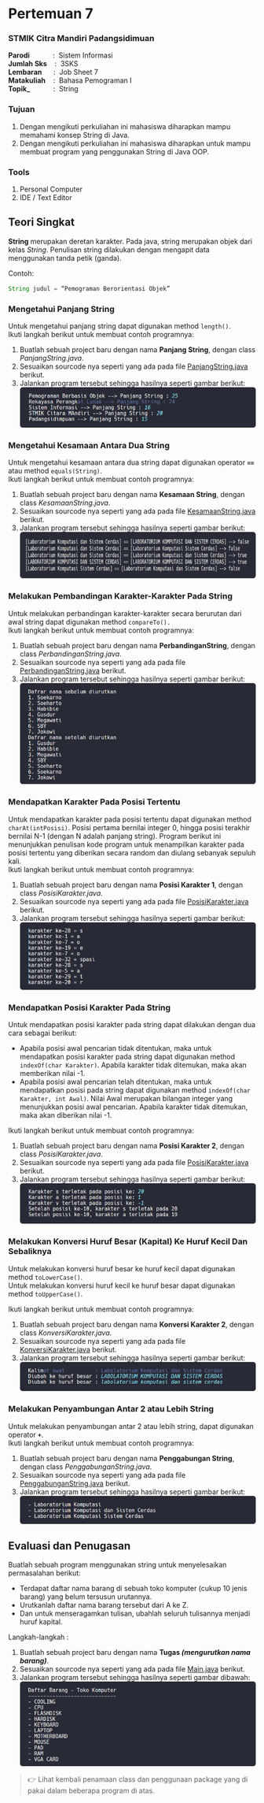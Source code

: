 # Pertemuan 7

### STMIK Citra Mandiri Padangsidimuan

**Parodi**&nbsp;&nbsp;&nbsp;&nbsp;&nbsp;&nbsp;&nbsp;&nbsp;&nbsp;&nbsp;&nbsp;&nbsp;:&nbsp;&nbsp;Sistem Informasi <br>
**Jumlah Sks**&nbsp;&nbsp;&nbsp;&nbsp;:&nbsp;&nbsp;3SKS <br>
**Lembaran**&nbsp;&nbsp;&nbsp;&nbsp;&nbsp;&nbsp;:&nbsp;&nbsp;Job Sheet 7 <br>
**Matakuliah**&nbsp;&nbsp;&nbsp;&nbsp;:&nbsp;&nbsp;Bahasa Pemograman I <br>
**Topik_**&nbsp;&nbsp;&nbsp;&nbsp;&nbsp;&nbsp;&nbsp;&nbsp;&nbsp;&nbsp;&nbsp;&nbsp;:&nbsp;&nbsp;String

### Tujuan

1. Dengan mengikuti perkuliahan ini mahasiswa diharapkan mampu memahami konsep String di Java.
2. Dengan mengikuti perkuliahan ini mahasiswa diharapkan untuk mampu membuat program yang penggunakan String di Java OOP.

### Tools

1. Personal Computer
2. IDE / Text Editor

## Teori Singkat

**String** merupakan deretan karakter. Pada java, string merupakan objek dari kelas _String_. Penulisan string dilakukan dengan mengapit data menggunakan tanda petik (ganda).

Contoh:
```java 
String judul = “Pemograman Berorientasi Objek”
```

### Mengetahui Panjang String

Untuk mengetahui panjang string dapat digunakan method `length()`. <br>
Ikuti langkah berikut untuk membuat contoh programnya:
1. Buatlah sebuah project baru dengan nama **Panjang String**, dengan class *PanjangString.java*.
2. Sesuaikan sourcode nya seperti yang ada pada file [PanjangString.java](https://github.com/Fajar-ab/Pemograman-Dasar-JAVA-SCM/blob/master/Pertemuan%2007/Panjang%20String/src/com/panjang/string/PanjangString.java "Buka Github") berikut.
3. Jalankan program tersebut sehingga hasilnya seperti gambar berikut: <br>
![Output - Panjang String](https://github.com/Fajar-ab/Pemograman-Dasar-JAVA-SCM/blob/master/Image/%23P07%20-%2001.png "Output - Panjang String")

### Mengetahui Kesamaan Antara Dua String

Untuk mengetahui kesamaan antara dua string dapat digunakan operator **`==`** atau method `equals(String)`. <br>
Ikuti langkah berikut untuk membuat contoh programnya:
1. Buatlah sebuah project baru dengan nama **Kesamaan String**, dengan class *KesamaanString.java*.
2. Sesuaikan sourcode nya seperti yang ada pada file [KesamaanString.java](https://github.com/Fajar-ab/Pemograman-Dasar-JAVA-SCM/blob/master/Pertemuan%2007/Kesamaan%20String/src/com/kesamaanstring/KesamaanString.java "Buka Github") berikut.
3. Jalankan program tersebut sehingga hasilnya seperti gambar berikut: <br>
![Output - Kesamaan String](https://github.com/Fajar-ab/Pemograman-Dasar-JAVA-SCM/blob/master/Image/%23P07%20-%2002.png "Output - Kesamaan String")

### Melakukan Pembandingan Karakter-Karakter Pada String

Untuk melakukan perbandingan karakter-karakter secara berurutan dari awal string dapat digunakan method `compareTo().` <br>
Ikuti langkah berikut untuk membuat contoh programnya:
1. Buatlah sebuah project baru dengan nama **PerbandinganString**, dengan class *PerbandinganString.java*.
2. Sesuaikan sourcode nya seperti yang ada pada file [PerbandinganString.java](https://github.com/Fajar-ab/Pemograman-Dasar-JAVA-SCM/blob/master/Pertemuan%2007/Perbandingan%20String/src/com/perbandingan/string/PerbandinganString.java "Buka Github") berikut.
3. Jalankan program tersebut sehingga hasilnya seperti gambar berikut: <br>
![Output - Perbandingan String](https://github.com/Fajar-ab/Pemograman-Dasar-JAVA-SCM/blob/master/Image/%23P07%20-%2003.png "Output - Perbandingan String")

### Mendapatkan Karakter Pada Posisi Tertentu

Untuk mendapatkan karakter pada posisi tertentu dapat digunakan method `charAt(intPosisi)`. Posisi pertama bernilai integer 0, hingga posisi terakhir bernilai N-1 (dengan N adalah panjang string).
Program berikut ini menunjukkan penulisan kode program untuk menampilkan karakter pada posisi tertentu yang diberikan secara random dan diulang sebanyak sepuluh kali. <br>
Ikuti langkah berikut untuk membuat contoh programnya:
1. Buatlah sebuah project baru dengan nama **Posisi Karakter 1**, dengan class *PosisiKarakter.java*.
2. Sesuaikan sourcode nya seperti yang ada pada file [PosisiKarakter.java](https://github.com/Fajar-ab/Pemograman-Dasar-JAVA-SCM/blob/master/Pertemuan%2007/Posisi%20Karakter%201/src/com/posisi/karakter/PosisiKarakter.java "Buka Github") berikut.
3. Jalankan program tersebut sehingga hasilnya seperti gambar berikut: <br>
![Output - Posisi Karakter](https://github.com/Fajar-ab/Pemograman-Dasar-JAVA-SCM/blob/master/Image/%23P07%20-%2004.png "Output - Posisis Karakter")

### Mendapatkan Posisi Karakter Pada String

Untuk mendapatkan posisi karakter pada string dapat dilakukan dengan dua cara sebagai berikut:
+ Apabila posisi awal pencarian tidak ditentukan, maka untuk mendapatkan posisi karakter pada string dapat digunakan method `indexOf(char Karakter)`. Apabila karakter tidak ditemukan, maka akan memberikan nilai -1.
+ Apabila posisi awal pencarian telah ditentukan, maka untuk mendapatkan posisi pada string dapat digunakan method `indexOf(char Karakter, int Awal)`. Nilai Awal merupakan bilangan integer yang menunjukkan posisi awal pencarian. Apabila karakter tidak ditemukan, maka akan diberikan nilai -1.

Ikuti langkah berikut untuk membuat contoh programnya:
1. Buatlah sebuah project baru dengan nama **Posisi Karakter 2**, dengan class *PosisiKarakter.java*.
2. Sesuaikan sourcode nya seperti yang ada pada file [PosisiKarakter.java](https://github.com/Fajar-ab/Pemograman-Dasar-JAVA-SCM/blob/master/Pertemuan%2007/Posisi%20Karakter%202/src/com/posisi/karakter/PosisiKarakter.java "Buka Github") berikut.
3. Jalankan program tersebut sehingga hasilnya seperti gambar berikut: <br>
![Output - Posisi Karakter](https://github.com/Fajar-ab/Pemograman-Dasar-JAVA-SCM/blob/master/Image/%23P07%20-%2005.png "Output - Posisis Karakter")

### Melakukan Konversi Huruf Besar (Kapital) Ke Huruf Kecil Dan Sebaliknya

Untuk melakukan konversi huruf besar ke huruf kecil dapat digunakan method `toLowerCase()`. <br>
Untuk melakukan konversi huruf kecil ke huruf besar dapat digunakan method `toUpperCase()`.

Ikuti langkah berikut untuk membuat contoh programnya:
1. Buatlah sebuah project baru dengan nama **Konversi Karakter 2**, dengan class *KonversiKarakter.java*.
2. Sesuaikan sourcode nya seperti yang ada pada file [KonversiKarakter.java](https://github.com/Fajar-ab/Pemograman-Dasar-JAVA-SCM/blob/master/Pertemuan%2007/Konversi%20Karakter/src/com/kompersi/karakter/KonversiKarakter.java "Buka Github") berikut.
3. Jalankan program tersebut sehingga hasilnya seperti gambar berikut: <br>
![Output - Konversi Karakter](https://github.com/Fajar-ab/Pemograman-Dasar-JAVA-SCM/blob/master/Image/%23P07%20-%2006.png "Output - PKonversi Karakter")

### Melakukan Penyambungan Antar 2 atau Lebih String

Untuk melakukan penyambungan antar 2 atau lebih string, dapat digunakan operator **`+`**.  
Ikuti langkah berikut untuk membuat contoh programnya:
1. Buatlah sebuah project baru dengan nama **Penggabungan String**, dengan class *PenggabunganString.java*.
2. Sesuaikan sourcode nya seperti yang ada pada file [PenggabunganString.java](https://github.com/Fajar-ab/Pemograman-Dasar-JAVA-SCM/blob/master/Pertemuan%2007/Penggabungan%20String/src/com/penggabungan/string/PenggabunganString.java "Buka Github") berikut.
3. Jalankan program tersebut sehingga hasilnya seperti gambar berikut: <br>
![Output - Penggabungan String](https://github.com/Fajar-ab/Pemograman-Dasar-JAVA-SCM/blob/master/Image/%23P07%20-%2007.png "Output - Penggabungan String")

## Evaluasi dan Penugasan 

Buatlah sebuah program menggunakan string untuk menyelesaikan permasalahan berikut:
+ Terdapat daftar nama barang di sebuah toko komputer (cukup 10 jenis barang) yang belum tersusun urutannya.
+ Urutkanlah daftar nama barang tersebut dari A ke Z.
+ Dan untuk menseragamkan tulisan, ubahlah seluruh tulisannya menjadi huruf kapital.
  
Langkah-langkah :<br>
1. Buatlah sebuah project baru dengan nama **Tugas _(mengurutkan nama barang)_**.
2. Sesuaikan sourcode nya seperti yang ada pada file [Main.java](https://github.com/Fajar-ab/Pemograman-Dasar-JAVA-SCM/blob/master/Pertemuan%2007/Tugas%20(mengurutkan%20nama%20barang)/src/com/tugas/Main.java "Buka Github") berikut.
3. Jalankan program tersebut sehingga hasilnya seperti gambar dibawah: <br>
![Output - Tugas](https://github.com/Fajar-ab/Pemograman-Dasar-JAVA-SCM/blob/master/Image/%23P07%20-%2008.png "Output - Tugas")

> 👉 Lihat kembali penamaan class dan penggunaan package yang di pakai dalam beberapa program di atas.
